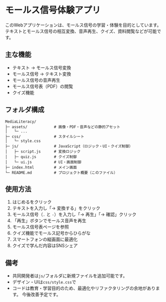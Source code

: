 # モールス信号体験アプリ

このWebアプリケーションは、モールス信号の学習・体験を目的としています。  
テキストとモールス信号の相互変換、音声再生、クイズ、資料閲覧などが可能です。

## 主な機能

- テキスト → モールス信号変換
- モールス信号 → テキスト変換
- モールス信号の音声再生
- モールス信号表（PDF）の閲覧
- クイズ機能

## フォルダ構成

```
MediaLiteracy/
├─ assets/            # 画像・PDF・音声などの静的アセット
│   └─ ...           
├─ css/               # スタイルシート
│   └─ style.css
├─ js/                # JavaScript（ロジック・UI・クイズ制御）
│   ├─ script.js      # 変換ロジック
│   ├─ quiz.js        # クイズ制御
│   └─ ui.js          # UI・画面制御
├─ index.html         # メイン画面
└─ README.md          # プロジェクト概要（このファイル）
```

## 使用方法
1. はじめるをクリック
2. テキストを入力し「→ 変換する」をクリック
3. モールス信号（`.` と `-`）を入力し「→ 再生」「→ 確認」クリック
4. 「再生」ボタンでモールス音声を再生
5. モールス信号表ページを参照
6. クイズ機能でモールス記号からひらがな
7. スマートフォンの縦画面に最適化
8. クイズで学んだ内容はSNSシェア

## 備考

- 共同開発者は`js/`フォルダに新規ファイルを追加可能です。
- デザイン・UIは`css/style.css`で
- コードは教育・学習目的のため、最適化やリファクタリングの余地があります。
今後改善予定です。
